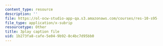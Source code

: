 ```yaml
---
content_type: resource
description: ''
file: https://ol-ocw-studio-app-qa.s3.amazonaws.com/courses/res-10-s95-physics-of-covid-19-transmission-fall-2020/1b273fa8cafe5e049b928c4bc7d95bb0_nOW0xBef6rg.vtt
file_type: application/x-subrip
resourcetype: Other
title: 3play caption file
uid: 1b273fa8-cafe-5e04-9b92-8c4bc7d95bb0
---
```

